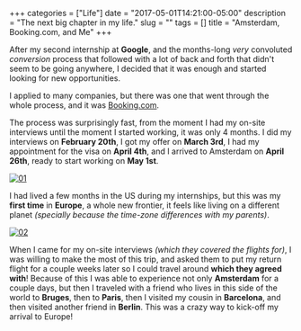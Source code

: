 +++
categories = ["Life"]
date = "2017-05-01T14:21:00-05:00"
description = "The next big chapter in my life."
slug = ""
tags = []
title = "Amsterdam, Booking.com, and Me"
+++

After my second internship at **Google**, and the months-long _very_ convoluted _conversion_ process that followed with a lot of back and forth that didn't seem to be going anywhere, I decided that it was enough and started looking for new opportunities.

I applied to many companies, but there was one that went through the whole process, and it was [Booking.com](Booking.com).

The process was surprisingly fast, from the moment I had my on-site interviews until the moment I started working, it was only 4 months. I did my interviews on **February 20th**, I got my offer on **March 3rd**, I had my appointment for the visa on **April 4th**, and I arrived to Amsterdam on **April 26th**, ready to start working on **May 1st**.

[![01]][01]

I had lived a few months in the US during my internships, but this was my **first time** in **Europe**, a whole new frontier, it feels like living on a different planet _(specially because the time-zone differences with my parents)_.

[![02]][02]

When I came for my on-site interviews _(which they covered the flights for)_, I was willing to make the most of this trip, and asked them to put my return flight for a couple weeks later so I could travel around **which they agreed with**! Because of this I was able to experience not only **Amsterdam** for a couple days, but then I traveled with a friend who lives in this side of the world to **Bruges**, then to **Paris**, then I visited my cousin in **Barcelona**, and then visited another friend in **Berlin**. This was a crazy way to kick-off my arrival to Europe!

[01]: https://i.imgur.com/iSe08tB.jpg "Booking.com"
[02]: https://i.imgur.com/ctllVM1.jpg "Amsterdam"